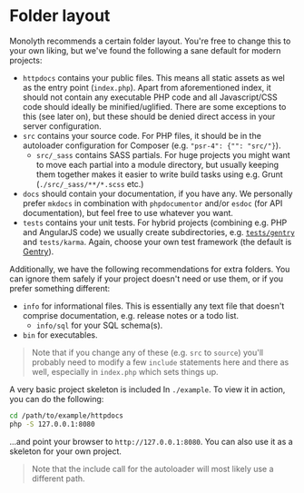 # Folder layout
Monolyth recommends a certain folder layout. You're free to change this to your
own liking, but we've found the following a sane default for modern projects:

- `httpdocs` contains your public files. This means all static assets as wel as
  the entry point (`index.php`). Apart from aforementioned index, it should
  not contain any executable PHP code and all Javascript/CSS code should ideally
  be minified/uglified. There are some exceptions to this (see later on), but
  these should be denied direct access in your server configuration.
- `src` contains your source code. For PHP files, it should be in the autoloader
  configuration for Composer (e.g. `"psr-4": {"": "src/"}`).
    - `src/_sass` contains SASS partials. For huge projects you might want to
      move each partial into a module directory, but usually keeping them
      together makes it easier to write build tasks using e.g. Grunt
      (`./src/_sass/**/*.scss` etc.)
- `docs` should contain your documentation, if you have any. We personally
  prefer `mkdocs` in combination with `phpdocumentor` and/or `esdoc` (for API
  documentation), but feel free to use whatever you want.
- `tests` contains your unit tests. For hybrid projects (combining e.g. PHP and
  AngularJS code) we usually create subdirectories, e.g.
  [`tests/gentry`](http://gentry.monomelodies.nl) and
  `tests/karma`. Again, choose your own test framework (the default is
  [Gentry](http://gentry.monomelodies.nl)).

Additionally, we have the following recommendations for extra folders. You can
ignore them safely if your project doesn't need or use them, or if you prefer
something different:

- `info` for informational files. This is essentially any text file that doesn't
  comprise documentation, e.g. release notes or a todo list.
    - `info/sql` for your SQL schema(s).
- `bin` for executables.

> Note that if you change any of these (e.g. `src` to `source`) you'll probably
> need to modify a few `include` statements here and there as well, especially
> in `index.php` which sets things up.

A very basic project skeleton is included In `./example`. To view it in action,
you can do the following:

```bash
cd /path/to/example/httpdocs
php -S 127.0.0.1:8080
```

...and point your browser to `http://127.0.0.1:8080`. You can also use it as a
skeleton for your own project.

> Note that the include call for the autoloader will most likely use a different
> path.

